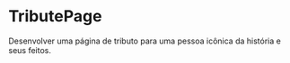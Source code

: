 # TributePage
Desenvolver uma página de tributo para uma pessoa icônica da história e seus feitos.

